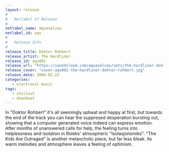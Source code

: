 ```yaml
---
layout: release
#
#   Netlabel of Release
#
netlabel_name: Aquavelvas
netlabel_id: aqv
#
#   Release Info
#
release_title: Doktor Rohbert
release_artist: The Hardliner
release_id: aqv002
release_url: "https://soundcloud.com/aquavelvas/sets/the-hardliner-doktor-rohbert"
release_cover: "cover-aqv002-the-hardliner-doktor-rohbert.jpg"
release_date: 2004-02-22
categories:
   - electronic music
tags:
   - chillout
   - downbeat
---
```

In "Doktor Rohbert" it's all seemingly upbeat and happy at first, but towards the end of the track you can hear the suppresed desperation bursting out, showing that a computer generated voice indeed can express emotion. After months of unanswered calls for help, the feeling turns into helplessness and isolation in Roleks' atmospheric "Isolasjonsmiks". "The Kids Are Outraged" is another melancholic piece, but far less bleak. Its warm melodies and atmosphere leaves a feeling of optimism.